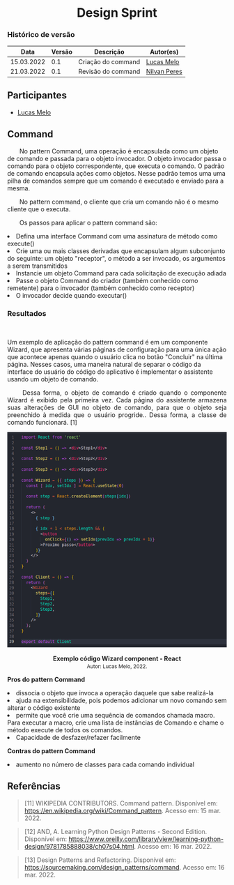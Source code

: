 # <center> Design Sprint

### Histórico de versão<br>

| Data       | Versão | Descrição            | Autor(es)  |
| ---------- | ------ | -------------------- | ---------- |
| 15.03.2022 | 0.1    | Criação do command | [Lucas Melo](https://github.com/luucas-melo) |
| 21.03.2022 | 0.1    | Revisão do command | [Nilvan Peres](https://github.com/NilvanPeres) |

## Participantes

- [Lucas Melo](https://github.com/luucas-melo)

## Command

&emsp;&emsp;No pattern Command, uma operação é encapsulada como um objeto de comando e passada para o objeto invocador. O objeto invocador passa o comando para o objeto correspondente, que executa o comando. O padrão de comando encapsula ações como objetos. Nesse padrão temos uma uma pilha de comandos sempre que um comando é executado e enviado para a mesma.

&emsp;&emsp;No pattern command, o cliente que cria um comando não é o mesmo cliente que o executa. 


&emsp;&emsp;Os passos para aplicar o pattern command são:

<li>Defina uma interface Command com uma assinatura de método como execute()</li>
<li>Crie uma ou mais classes derivadas que encapsulam algum subconjunto do seguinte: um objeto "receptor", o método a ser invocado, os argumentos a serem transmitidos</li>
<li>Instancie um objeto Command para cada solicitação de execução adiada</li>
<li>Passe o objeto Command do criador (também conhecido como remetente) para o invocador (também conhecido como receptor)</li>
<li>O invocador decide quando executar()</li>

### Resultados

<p align="justify">&emsp;&emsp;
   
Um exemplo de aplicação do pattern command é em um componente Wizard, que apresenta várias páginas de configuração para uma única ação que acontece apenas quando o usuário clica no botão "Concluir" na última página. Nesses casos, uma maneira natural de separar o código da interface do usuário do código do aplicativo é implementar o assistente usando um objeto de comando.
</p>

<p align="justify">&emsp;&emsp;
Dessa forma, o objeto de comando é criado quando o componente Wizard é exibido pela primeira vez. Cada página do assistente armazena suas alterações de GUI no objeto de comando, para que o objeto seja preenchido à medida que o usuário progride.. Dessa forma, a classe de comando funcionará. [1]
</p>

<p align='center'>
    <img src='../../../assets/img/padroes/command-example.png'>
    <figcaption align='center'>
        <b>Exemplo código Wizard component - React</b>
        <br>
        <small>Autor: Lucas Melo, 2022.</small>
    </figcaption>
</p>

<strong>Pros do pattern Command </strong>

<li> dissocia o objeto que invoca a operação daquele que sabe realizá-la</li>
<li>ajuda na extensibilidade, pois podemos adicionar um novo comando sem alterar o código existente</li>
<li>permite que você crie uma sequência de comandos chamada macro. Para executar a macro, crie uma lista de instâncias de Comando e chame o método execute de todos os comandos.</li>
<li>Capacidade de desfazer/refazer facilmente</li>

<strong>Contras do pattern Command </strong>

<li>aumento no número de classes para cada comando individual</li>

## Referências

> [11] WIKIPEDIA CONTRIBUTORS. Command pattern. Disponível em: <https://en.wikipedia.org/wiki/Command_pattern>. Acesso em: 15 mar. 2022.

> [12] AND, A. Learning Python Design Patterns - Second Edition. Disponível em: <https://www.oreilly.com/library/view/learning-python-design/9781785888038/ch07s04.html>. Acesso em: 16 mar. 2022.

> [13] Design Patterns and Refactoring. Disponível em: <https://sourcemaking.com/design_patterns/command>. Acesso em: 16 mar. 2022.

‌
